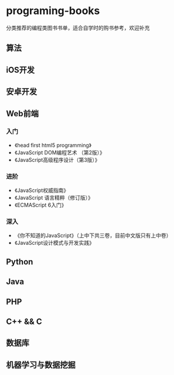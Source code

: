 # programing-books
分类推荐的编程类图书书单，适合自学时的购书参考，欢迎补充

## 算法


## iOS开发


## 安卓开发


## Web前端
### 入门
- 《head first html5 programming》
- 《JavaScript DOM编程艺术 （第2版）》
- 《JavaScript高级程序设计（第3版）》
### 进阶
- 《JavaScript权威指南》
- 《JavaScript 语言精粹（修订版）》
- 《ECMAScript 6入门》
### 深入
- 《你不知道的JavaScript》（上中下共三卷，目前中文版只有上中卷）
- 《JavaScript设计模式与开发实践》


## Python


## Java


## PHP


## C++ && C


## 数据库


## 机器学习与数据挖掘
